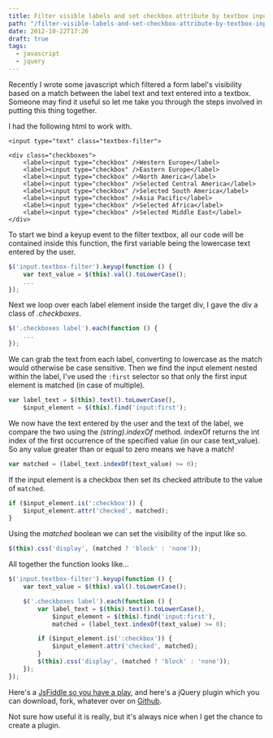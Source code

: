 ```yaml
---
title: Filter visible labels and set checkbox attribute by textbox input
path: "/filter-visible-labels-and-set-checkbox-attribute-by-textbox-input/"
date: 2012-10-22T17:26
draft: true
tags:
  - javascript
  - jquery
---
```


Recently I wrote some javascript which filtered a form label's visibility based on a match between the label text and text entered into a textbox. Someone may find it useful so let me take you through the steps involved in putting this thing together.

I had the following html to work with.

```markup
<input type="text" class="textbox-filter">

<div class="checkboxes">
    <label><input type="checkbox" />Western Europe</label>
    <label><input type="checkbox" />Eastern Europe</label>
    <label><input type="checkbox" />North America</label>
    <label><input type="checkbox" />Selected Central America</label>
    <label><input type="checkbox" />Selected South America</label>
    <label><input type="checkbox" />Asia Pacific</label>
    <label><input type="checkbox" />Selected Africa</label>
    <label><input type="checkbox" />Selected Middle East</label>
</div>
```

To start we bind a keyup event to the filter textbox, all our code will be contained inside this function, the first variable being the lowercase text entered by the user.

```javascript
$('input.textbox-filter').keyup(function () {
    var text_value = $(this).val().toLowerCase();
    ...
});
```

Next we loop over each label element inside the target div, I gave the div a class of _.checkboxes_.

```javascript
$('.checkboxes label').each(function () {
    ...
});
```

We can grab the text from each label, converting to lowercase as the match would otherwise be case sensitive. Then we find the input element nested within the label, I've used the `:first` selector so that only the first input element is matched (in case of multiple).

```javascript
var label_text = $(this).text().toLowerCase(),
    $input_element = $(this).find('input:first');
```

We now have the text entered by the user and the text of the label, we compare the two using the _(string).indexOf_ method. indexOf returns the int index of the first occurrence of the specified value (in our case text_value). So any value greater than or equal to zero means we have a match!

```javascript
var matched = (label_text.indexOf(text_value) >= 0);
```

If the input element is a checkbox then set its checked attribute to the value of `matched`.

```javascript
if ($input_element.is(':checkbox')) {
    $input_element.attr('checked', matched);
}
```

Using the _matched_ boolean we can set the visibility of the input like so.

```javascript
$(this).css('display', (matched ? 'block' : 'none'));
```

All together the function looks like…

```javascript
$('input.textbox-filter').keyup(function () {
    var text_value = $(this).val().toLowerCase();

    $('.checkboxes label').each(function () {
        var label_text = $(this).text().toLowerCase(),
            $input_element = $(this).find('input:first'),
            matched = (label_text.indexOf(text_value) >= 0);

        if ($input_element.is(':checkbox')) {
            $input_element.attr('checked', matched);
        }
        $(this).css('display', (matched ? 'block' : 'none'));
    });
});
```

Here's a [JsFiddle so you have a play](http://jsfiddle.net/Damian/6RXNn/), and here's a jQuery plugin which you can download, fork, whatever over on [Github](https://github.com/DamianMullins/jquery-checkboxfilter).

Not sure how useful it is really, but it's always nice when I get the chance to create a plugin.
